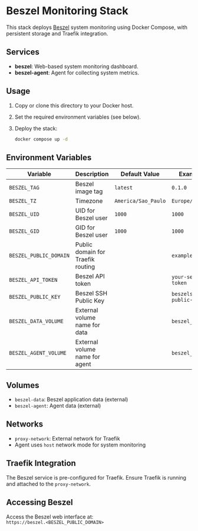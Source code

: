# Beszel Monitoring Stack

This stack deploys [Beszel](https://github.com/henrygd/beszel) system monitoring using Docker Compose, with persistent storage and Traefik integration.

## Services

- **beszel**: Web-based system monitoring dashboard.
- **beszel-agent**: Agent for collecting system metrics.

## Usage

1. Copy or clone this directory to your Docker host.
1. Set the required environment variables (see below).
1. Deploy the stack:

   ```sh
   docker compose up -d
   ```

## Environment Variables

| Variable                | Description                        | Default Value           | Example                |
|-------------------------|------------------------------------|------------------------|------------------------|
| `BESZEL_TAG`            | Beszel image tag                   | `latest`               | `0.1.0`                |
| `BESZEL_TZ`             | Timezone                           | `America/Sao_Paulo`    | `Europe/Berlin`        |
| `BESZEL_UID`            | UID for Beszel user                | `1000`                 | `1000`                 |
| `BESZEL_GID`            | GID for Beszel user                | `1000`                 | `1000`                 |
| `BESZEL_PUBLIC_DOMAIN`  | Public domain for Traefik routing  |                        | `example.com`          |
| `BESZEL_API_TOKEN`      | Beszel API token                   |                        | `your-secret-token`    |
| `BESZEL_PUBLIC_KEY`     | Beszel SSH Public Key              |                        | `beszels-public-key`   |
| `BESZEL_DATA_VOLUME`    | External volume name for data      |                        | `beszel_data`          |
| `BESZEL_AGENT_VOLUME`   | External volume name for agent     |                        | `beszel_agent`         |

## Volumes

- `beszel-data`: Beszel application data (external)
- `beszel-agent`: Agent data (external)

## Networks

- `proxy-network`: External network for Traefik
- Agent uses `host` network mode for system monitoring

## Traefik Integration

The Beszel service is pre-configured for Traefik. Ensure Traefik is running and attached to the `proxy-network`.

## Accessing Beszel

Access the Beszel web interface at:  
`https://beszel.<BESZEL_PUBLIC_DOMAIN>`
